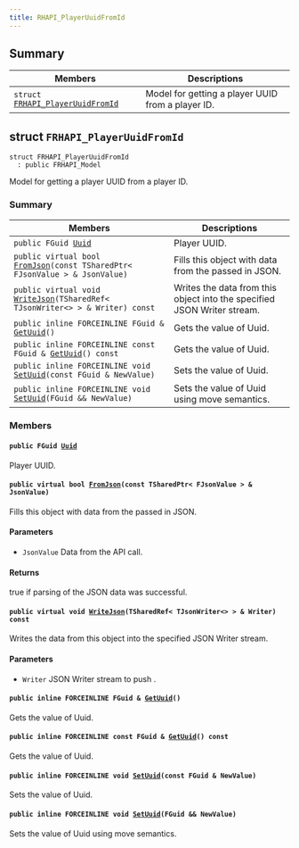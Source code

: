 ```yaml
---
title: RHAPI_PlayerUuidFromId
---
```


## Summary

 Members                        | Descriptions                                
--------------------------------|---------------------------------------------
`struct `[`FRHAPI_PlayerUuidFromId`](#structFRHAPI__PlayerUuidFromId) | Model for getting a player UUID from a player ID.

## struct `FRHAPI_PlayerUuidFromId` <a id="structFRHAPI__PlayerUuidFromId"></a>

```
struct FRHAPI_PlayerUuidFromId
  : public FRHAPI_Model
```

Model for getting a player UUID from a player ID.

### Summary

 Members                        | Descriptions                                
--------------------------------|---------------------------------------------
`public FGuid `[`Uuid`](#structFRHAPI__PlayerUuidFromId_1af3d1c98234ec394e36c4ac3ba7873ebc) | Player UUID.
`public virtual bool `[`FromJson`](#structFRHAPI__PlayerUuidFromId_1adb1e13d6594a5eec9b1a4560e5c1461a)`(const TSharedPtr< FJsonValue > & JsonValue)` | Fills this object with data from the passed in JSON.
`public virtual void `[`WriteJson`](#structFRHAPI__PlayerUuidFromId_1aadba05e4a73b72f7c5ecaca642ae8edf)`(TSharedRef< TJsonWriter<> > & Writer) const` | Writes the data from this object into the specified JSON Writer stream.
`public inline FORCEINLINE FGuid & `[`GetUuid`](#structFRHAPI__PlayerUuidFromId_1a5a2a0d58b51b26c45959b38f34cf5aca)`()` | Gets the value of Uuid.
`public inline FORCEINLINE const FGuid & `[`GetUuid`](#structFRHAPI__PlayerUuidFromId_1ad4e18a95945b7a62eb280ae10a975ffa)`() const` | Gets the value of Uuid.
`public inline FORCEINLINE void `[`SetUuid`](#structFRHAPI__PlayerUuidFromId_1a88647d8928fca05a1ab34300f7113007)`(const FGuid & NewValue)` | Sets the value of Uuid.
`public inline FORCEINLINE void `[`SetUuid`](#structFRHAPI__PlayerUuidFromId_1a536214e528c4ce5e6c81e7f4f496cae9)`(FGuid && NewValue)` | Sets the value of Uuid using move semantics.

### Members

#### `public FGuid `[`Uuid`](#structFRHAPI__PlayerUuidFromId_1af3d1c98234ec394e36c4ac3ba7873ebc) <a id="structFRHAPI__PlayerUuidFromId_1af3d1c98234ec394e36c4ac3ba7873ebc"></a>

Player UUID.

#### `public virtual bool `[`FromJson`](#structFRHAPI__PlayerUuidFromId_1adb1e13d6594a5eec9b1a4560e5c1461a)`(const TSharedPtr< FJsonValue > & JsonValue)` <a id="structFRHAPI__PlayerUuidFromId_1adb1e13d6594a5eec9b1a4560e5c1461a"></a>

Fills this object with data from the passed in JSON.

#### Parameters
* `JsonValue` Data from the API call.

#### Returns
true if parsing of the JSON data was successful.

#### `public virtual void `[`WriteJson`](#structFRHAPI__PlayerUuidFromId_1aadba05e4a73b72f7c5ecaca642ae8edf)`(TSharedRef< TJsonWriter<> > & Writer) const` <a id="structFRHAPI__PlayerUuidFromId_1aadba05e4a73b72f7c5ecaca642ae8edf"></a>

Writes the data from this object into the specified JSON Writer stream.

#### Parameters
* `Writer` JSON Writer stream to push .

#### `public inline FORCEINLINE FGuid & `[`GetUuid`](#structFRHAPI__PlayerUuidFromId_1a5a2a0d58b51b26c45959b38f34cf5aca)`()` <a id="structFRHAPI__PlayerUuidFromId_1a5a2a0d58b51b26c45959b38f34cf5aca"></a>

Gets the value of Uuid.

#### `public inline FORCEINLINE const FGuid & `[`GetUuid`](#structFRHAPI__PlayerUuidFromId_1ad4e18a95945b7a62eb280ae10a975ffa)`() const` <a id="structFRHAPI__PlayerUuidFromId_1ad4e18a95945b7a62eb280ae10a975ffa"></a>

Gets the value of Uuid.

#### `public inline FORCEINLINE void `[`SetUuid`](#structFRHAPI__PlayerUuidFromId_1a88647d8928fca05a1ab34300f7113007)`(const FGuid & NewValue)` <a id="structFRHAPI__PlayerUuidFromId_1a88647d8928fca05a1ab34300f7113007"></a>

Sets the value of Uuid.

#### `public inline FORCEINLINE void `[`SetUuid`](#structFRHAPI__PlayerUuidFromId_1a536214e528c4ce5e6c81e7f4f496cae9)`(FGuid && NewValue)` <a id="structFRHAPI__PlayerUuidFromId_1a536214e528c4ce5e6c81e7f4f496cae9"></a>

Sets the value of Uuid using move semantics.

